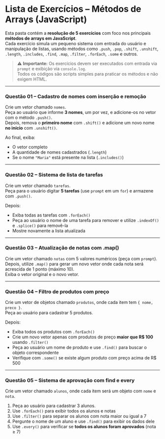 # Lista de Exercícios – Métodos de Arrays (JavaScript)

Esta pasta contém a **resolução de 5 exercícios** com foco nos principais **métodos de arrays em JavaScript**.  
Cada exercício simula um pequeno sistema com entrada do usuário e manipulação de listas, usando métodos como `.push`, `.pop`, `.shift`, `.unshift`, `.length`, `.includes`, `.find`, `.map`, `.filter`, `.forEach`, `.some` e outros.

> ⚠️ **Importante:** Os exercícios devem ser executados com entrada via `prompt` e exibição via `console.log`.  
> Todos os códigos são scripts simples para praticar os métodos e não exigem HTML.

---

### Questão 01 – Cadastro de nomes com inserção e remoção

Crie um vetor chamado `nomes`.  
Peça ao usuário que informe **3 nomes**, um por vez, e adicione-os no vetor com o método `.push()`.  
Depois, remova o **primeiro nome** com `.shift()` e adicione um novo nome **no início** com `.unshift()`.

Ao final, exiba:

-   O vetor completo
-   A quantidade de nomes cadastrados (`.length`)
-   Se o nome `"Maria"` está presente na lista (`.includes()`)

---

### Questão 02 – Sistema de lista de tarefas

Crie um vetor chamado `tarefas`.  
Peça para o usuário digitar **5 tarefas** (use `prompt` em um `for`) e armazene com `.push()`.

Depois:

-   Exiba todas as tarefas com `.forEach()`
-   Peça ao usuário o nome de uma tarefa para remover e utilize `.indexOf()` e `.splice()` para removê-la
-   Mostre novamente a lista atualizada

---

### Questão 03 – Atualização de notas com .map()

Crie um vetor chamado `notas` com 5 valores numéricos (peça com `prompt`).  
Depois, utilize `.map()` para gerar um novo vetor onde cada nota será acrescida de 1 ponto (máximo 10).  
Exiba o vetor original e o novo vetor.

---

### Questão 04 – Filtro de produtos com preço

Crie um vetor de objetos chamado `produtos`, onde cada item tem `{ nome, preco }`.  
Peça ao usuário para cadastrar 5 produtos.

Depois:

-   Exiba todos os produtos com `.forEach()`
-   Crie um novo vetor apenas com produtos de preço **maior que R$ 100** usando `.filter()`
-   Peça ao usuário um nome de produto e use `.find()` para buscar o objeto correspondente
-   Verifique com `.some()` se existe algum produto com preço acima de R$ 500

---

### Questão 05 – Sistema de aprovação com find e every

Crie um vetor chamado `alunos`, onde cada item será um objeto com `nome` e `nota`.

1. Peça ao usuário para cadastrar 3 alunos.
2. Use `.forEach()` para exibir todos os alunos e notas
3. Use `.filter()` para separar os alunos com nota maior ou igual a 7
4. Pergunte o nome de um aluno e use `.find()` para exibir os dados dele
5. Use `.every()` para verificar se **todos os alunos foram aprovados** (nota ≥ 7)
